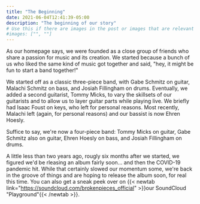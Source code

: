 ```yaml
---
title: "The Beginning"
date: 2021-06-04T12:41:39-05:00
description: "The beginning of our story"
# Use this if there are images in the post or images that are relevant to the post
#images: ["", ""]
---
```

As our homepage says, we were founded as a close group of friends who share a passion for music and its creation. We started because a bunch of us who liked the same kind of music got together and said, "hey, it might be fun to start a band together!"

We started off as a classic three-piece band, with Gabe Schmitz on guitar, Malachi Schmitz on bass, and Josiah Fillingham on drums. Eventually, we added a second guitarist, Tommy Micks, to vary the skillsets of our guitarists and to allow us to layer guitar parts while playing live. We briefly had Isaac Foust on keys, who left for personal reasons. Most recently, Malachi left (again, for personal reasons) and our bassist is now Ehren Hoesly.

Suffice to say, we're now a four-piece band: Tommy Micks on guitar, Gabe Schmitz also on guitar, Ehren Hoesly on bass, and Josiah Fillingham on drums.

A little less than two years ago, rougly six months after we started, we figured we'd be rleasing an album fairly soon... and then the COVID-19 pandemic hit. While that certainly slowed our momentum some, we're back in the groove of things and are hoping to release the album soon, for real this time. You can also get a sneak peek over on {{< newtab link="https://soundcloud.com/brokenpieces_official" >}}our SoundCloud "Playground"{{< /newtab >}}.
